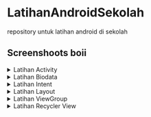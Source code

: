# LatihanAndroidSekolah
repository untuk  latihan android di sekolah

## Screenshoots boii


<details>
  <summary>Latihan Activity</summary>
  
  ![ssan](https://github.com/AkuraDiary/LatihanAndroidSekolah/blob/main/ssan/ssan%20_latihan_activity1.png)
  ![ssan](https://github.com/AkuraDiary/LatihanAndroidSekolah/blob/main/ssan/ssan_latihan_activity2.png)
  
</details>

<details>
  <summary>Latihan Biodata</summary>
  
</details>


<details>
  <summary>Latihan Intent</summary>
  
</details>


<details>
  <summary>Latihan Layout</summary>
  
</details>

<details>
  <summary>Latihan ViewGroup</summary>
  
</details>

<details>
  <summary>Latihan Recycler View</summary>
  
</details>
<!--
- [LatihanActivity](https://github.com/AkuraDiary/LatihanAndroidSekolah/blob/main/latihanActivity.md)
- [LatihanBiodata](https://github.com/AkuraDiary/LatihanAndroidSekolah/blob/main/latihanBiodata.md)
- [LatihanIntent](https://github.com/AkuraDiary/LatihanAndroidSekolah/blob/main/latihanIntent.md)
- [LatihanLayout](https://github.com/AkuraDiary/LatihanAndroidSekolah/blob/main/latihanLayout.md)
- [LatihanViewGroup](https://github.com/AkuraDiary/LatihanAndroidSekolah/blob/main/latihanView.md)
- [LatihanRecyclerView](https://github.com/AkuraDiary/LatihanAndroidSekolah/blob/main/latihanRecycler.md)

-->
